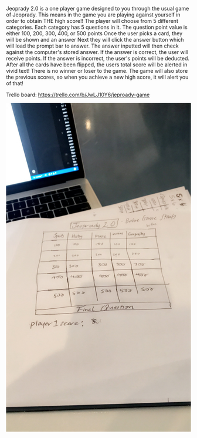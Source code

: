 Jeoprady 2.0 is a one player game designed to you through the usual game of Jeoprady. 
This means in the game you are playing against yourself in order to obtain THE high score!!
The player will choose from 5 different categories. Each category has 5 questions in it. The question point value is either 100, 200, 300, 400, or 500 points
Once the user picks a card, they will be shown and an answer
Next they will click the answer button which will load the prompt bar to answer.
The answer inputted will then check against the computer's stored answer. 
If the answer is correct, the user will receive points.
If the answer is incorrect, the user's points will be deducted.
After all the cards have been flipped, the users total score will be alerted in vivid text!
There is no winner or loser to the game.
The game will also store the previous scores, so when you achieve a new high score, it will alert you of that!

Trello board: https://trello.com/b/JwLJ10Y6/jeproady-game

![preview](https://github.com/nrajendran2/Jeopardy-/blob/master/Images/IMG_2249%202.JPG)


